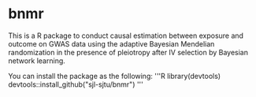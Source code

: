 # bnmr
This is a R package to conduct causal estimation between exposure and outcome on GWAS data using the adaptive Bayesian Mendelian randomization in the presence of pleiotropy after IV selection by Bayesian network learning. 

You can install the package as the following:
'''R
library(devtools)
devtools::install_github("sjl-sjtu/bnmr")
'''
